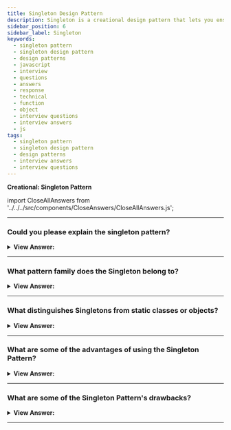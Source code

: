 ```yaml
---
title: Singleton Design Pattern
description: Singleton is a creational design pattern that lets you ensure that a class has only one instance, while providing a global access point to this instance.
sidebar_position: 6
sidebar_label: Singleton
keywords:
  - singleton pattern
  - singleton design pattern
  - design patterns
  - javascript
  - interview
  - questions
  - answers
  - response
  - technical
  - function
  - object
  - interview questions
  - interview answers
  - js
tags:
  - singleton pattern
  - singleton design pattern
  - design patterns
  - interview answers
  - interview questions
---
```


<head>
  <title>Singleton Pattern | JavaScript Frontend Interview Questions</title>
</head>

**Creational: Singleton Pattern**

import CloseAllAnswers from '../../../src/components/CloseAnswers/CloseAllAnswers.js';

<CloseAllAnswers />

---

### Could you please explain the singleton pattern?

<details className='answer'>
  <summary>
    <strong>View Answer:</strong>
  </summary>
  <div>
    <div>
      <strong>Interview Response:</strong> The Singleton pattern is a design principle restricting a class's instantiation to one object. That's also useful when just one object is required to coordinate system-wide actions. The Singleton pattern traditionally gets implemented by creating a class with a method that creates a new class instance even if one doesn't already exist. If an object's instance already exists, it simply returns a pointer to it.<br/>
    </div><br />
  <div><strong className="codeExample">Diagram:</strong><br /><br />

  <div></div>

<img src="/img/javascript-singleton.jpg" /><br /><br />

**The objects participating in this pattern are:**

**Singleton** -- In example code: _MySingleton_

- It returns an instance via a constructor.
- In charge of creating and managing the instance object.

</div><br />
  <div><strong className="codeExample">Code Example:</strong><br /><br />

  <div></div>

```js
// ES2015+ keywords/syntax used: const, let, arrow function syntax
//                  class, constructor, import, export

// Instance stores a reference to the Singleton
let instance;

// Private methods and variables
const privateMethod = () => {
    console.log('I am private');
  };
const privateVariable = 'Im also private';
const randomNumber = Math.random();

// Singleton
class MySingleton {
  // Get the Singleton instance if one exists
  // or create one if it doesn't
  constructor() {
    if (!instance) {
      // Public property
      this.publicProperty = 'I am also public';
      instance = this;
    }

    return instance;
  }

  // Public methods
  publicMethod() {
    console.log('The public can see me!');
  }

  getRandomNumber() {
    return randomNumber;
  }
}
// [ES2015+] Default export module, without name
export default MySingleton;


// Instance stores a reference to the Singleton
let instance;

// Singleton
class MyBadSingleton {
    // Always create a new Singleton instance
    constructor() {
        this.randomNumber = Math.random();
        instance = this;

        return instance;
    }

    getRandomNumber() {
        return this.randomNumber;
    }
}

export default MyBadSingleton;

// Usage:
import MySingleton from './MySingleton';
import MyBadSingleton from './MyBadSingleton';

const singleA = new MySingleton();
const singleB = new MySingleton();

console.log(singleA.getRandomNumber() === singleB.getRandomNumber()); // true

const badSingleA = new MyBadSingleton();
const badSingleB = new MyBadSingleton();

console.log(badSingleA.getRandomNumber() !== badSingleB.getRandomNumber()); // true

// Note: as we are working with random numbers, there is a
// mathematical possibility both numbers will be the same,
// however unlikely. The above example should otherwise still
// be valid.
```

  </div>

  </div>
</details>

---

### What pattern family does the Singleton belong to?

<details>
  <summary>
    <strong>View Answer:</strong>
  </summary>
  <div>
    <div>
      <strong>Interview Response:</strong> The singleton pattern is a type of Creational design pattern.
    </div>
  </div>
</details>

---

### What distinguishes Singletons from static classes or objects?

<details>
  <summary>
    <strong>View Answer:</strong>
  </summary>
  <div>
    <div>
      <strong>Interview Response:</strong> Singletons vary from static classes (or objects). Their initialization delays, typically because they require information that may not be available at the time of initialization. They don't make it easy for code that isn't aware of a previous reference to them to find them. A Singleton returns a structure rather than an object or a "class." Consider how closure variables aren't closures - the closure is the function scope that provides the closure.
    </div>

  </div>
</details>

---

### What are some of the advantages of using the Singleton Pattern?

<details>
  <summary>
    <strong>View Answer:</strong>
  </summary>
  <div>
    <div>
      <strong>Interview Response:</strong> Benefits of the Singleton Pattern
    </div>
    <br />
    <div></div>

- You can be certain that a class only has one instance.
- You are granted global access to that instance.
- The singleton object only gets initialized the first time it is requested.

<br />
  </div>
</details>

---

### What are some of the Singleton Pattern's drawbacks?

<details>
  <summary>
    <strong>View Answer:</strong>
  </summary>
  <div>
    <div>
      <strong>Interview Response:</strong> Restricting the instantiation to just one instance could save a lot of memory space. Instead of setting up memory for a new instance each time, we only have to set up memory for that one instance referenced throughout the application. However, Singletons are considered an anti-pattern, and we should try to avoid using them in JavaScript.
    </div>
    <br />
    <div></div>

- Infringes on the Single Responsibility Principle: At the same time, the pattern solves two problems.
- The Singleton pattern can hide lousy design, such as when application components know too much about each other.
- In a multithreaded environment, the pattern gets treated differently so that multiple threads do not create a singleton object multiple times.
- Unit testing the Singleton's client code may be complicated because many test frameworks rely on inheritance when producing mock objects. This reliance is relative to the constructor of the singleton class being private, and overriding static methods is impossible in most languages. You'll need to develop a unique way to mock the Singleton. Or don't write the tests at all. Alternatively, avoid using the Singleton pattern.

<br />
  </div>
</details>

---

